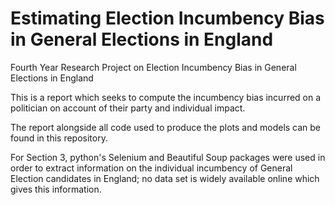 # Estimating Election Incumbency Bias in General Elections in England

Fourth Year Research Project on Election Incumbency Bias in General Elections in England

This is a report which seeks to compute the incumbency bias incurred on a politician on account of their party and individual impact.

The report alongside all code used to produce the plots and models can be found in this repository.

For Section 3, python's Selenium and Beautiful Soup packages were used in order to extract information on the individual incumbency of General Election candidates in England; no data set is widely available online which gives this information.
